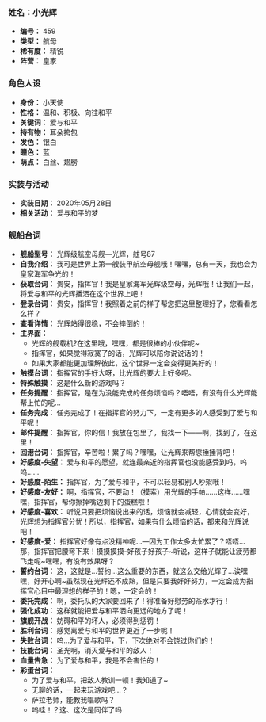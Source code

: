 ### 姓名：小光辉
* **编号：** 459
* **类型：** 航母
* **稀有度：** 精锐
* **阵营：** 皇家


### 角色人设
* **身份：** 小天使
* **性格：** 温和、积极、向往和平
* **关键词：** 爱与和平
* **持有物：** 耳朵挎包
* **发色：** 银白
* **瞳色：** 蓝
* **萌点：** 白丝、翅膀


### 实装与活动
* **实装日期：** 2020年05月28日
* **相关活动：** 爱与和平的梦


### 舰船台词
* **舰船型号：** 光辉级航空母舰—光辉，舷号87
* **自我介绍：** 我可是世界上第一艘装甲航空母舰哦！嘿嘿，总有一天，我也会为皇家海军争光的！
* **获取台词：** 贵安，指挥官！我是皇家海军光辉级空母，光辉哦！让我们一起，将爱与和平的光辉播洒在这个世界上吧！
* **登录台词：** 贵安，指挥官！我照着之前的样子帮您把这里整理好了，您看看怎么样？
* **查看详情：** 光辉站得很稳，不会摔倒的！
* **主界面：**
  * 光辉的舰载机?在这里哦，嘿嘿，都是很棒的小伙伴呢~
  * 指挥官，如果觉得寂寞了的话，光辉可以陪你说说话的！
  * 如果大家都能更加理解彼此，这个世界一定会变得更美好的！
* **触摸台词：** 指挥官的手好大呀，比光辉的要大上好多呢。
* **特殊触摸：** 这是什么新的游戏吗？
* **任务提醒：** 指挥官，是在为没能完成的任务烦恼吗？唔唔，有没有什么光辉能帮上忙的呢…
* **任务完成：** 任务完成了！在指挥官的努力下，一定有更多的人感受到了爱与和平呢！
* **邮件提醒：** 指挥官，你的信！我放在包里了，我找一下——啊，找到了，在这里！
* **回港台词：** 指挥官，辛苦啦！累了吗？嘿嘿，让光辉来帮您捶捶背吧！
* **好感度-失望：** 爱与和平的愿望，就连最亲近的指挥官也没能感受到吗，呜呜……
* **好感度-陌生：** 指挥官，为了爱与和平，不可以轻易和别人吵架哦！
* **好感度-友好：** 啊，指挥官，不要动！（摸索）用光辉的手帕……这样……嘿嘿，指挥官，帮你擦掉嘴边剩下的蛋糕啦！
* **好感度-喜欢：** 听说只要把烦恼说出来的话，烦恼就会减轻，心情就会变好，光辉想为指挥官分忧！所以，指挥官，如果有什么烦恼的话，都来和光辉说吧！
* **好感度-爱：** 指挥官好像有点没精神呢…—因为工作太多太忙累了？唔唔…那，指挥官把腰弯下来！摸摸摸摸-好孩子好孩子~听说，这样子就能让疲劳都飞走呢~嘿嘿，有没有效果呀？
* **誓约台词：** 这，这就是…誓约…这么重要的东西，就这么交给光辉了…诶嘿嘿，好开心啊~虽然现在光辉还不成熟，但是只要我好好努力，一定会成为指挥官心目中最理想的样子的！嗯，一定会的！
* **委托完成：** 啊，委托队的大家要回来了！得准备好慰劳的茶水才行！
* **强化成功：** 这样就能把爱与和平洒向更远的地方了呢！
* **旗舰开战：** 妨碍和平的坏人，必须得到惩罚！
* **胜利台词：** 感觉离爱与和平的世界更近了一步呢！
* **失败台词：** 呜…为了爱与和平，下，下次绝对不会饶过你们的！
* **技能台词：** 圣光啊，消灭爱与和平的敌人！
* **血量告急：** 为了爱与和平，我是不会害怕的！
* **彩蛋台词：**
  * 为了爱与和平，把敌人教训一顿！我知道了~
  * 无聊的话，一起来玩游戏吧…？
  * 萨拉老师，能教我唱歌吗？
  * 呜哇！？这、这次是同伴了吗
